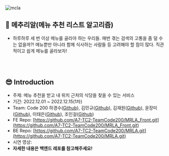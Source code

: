 
![mcla](https://user-images.githubusercontent.com/18550082/207752764-335a691e-7a15-44f6-bde8-07512bedef7b.png)

## 🥚 메추리알(메뉴 추천 리스트 알고리즘)

- 하루하루 세 번 이상 메뉴를 골라야 하는 우리들. 매번 겪는 검색의 고통을 좀 덜 수는 없을까?!
메뉴뿐만 아니라 함께 식사하는 사람들 등 고려해야 할 점이 많다.
직관적이고 쉽게 메뉴를 골라보자!

</br>
</br>

## 😎 Introduction

- 주제: 메뉴 추천을 받고 내 위치 근처의 식당을 찾을 수 있는 서비스
- 기간: 2022.12.01 ~ 2022.12.15(1차)
- Team: Code 200 하경수([Github](https://github.com/WR-10)), 김민규([Github](https://github.com/kmg0485)), 김재원([Github](https://github.com/ja2w0nii)), 윤장미([Github](https://github.com/R5Z)), 이태은([Github](https://github.com/Taeeun99)), 조인걸([Github](https://github.com/Choding91))
- FE Repo: [https://github.com/A7-TC2-TeamCode200/MRLA_Front.git](https://github.com/A7-TC2-TeamCode200/MRLA_Front.git)
- BE Repo: [https://github.com/A7-TC2-TeamCode200/MRLA.git](https://github.com/A7-TC2-TeamCode200/MRLA.git)
- 시연 영상:
- **자세한 내용은 백엔드 레포를 참고해주세요!**

</br>
